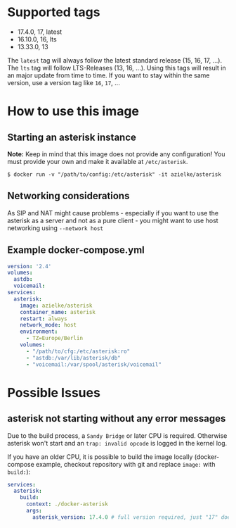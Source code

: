 # Supported tags
* 17.4.0, 17, latest
* 16.10.0, 16, lts
* 13.33.0, 13

The `latest` tag will always follow the latest standard release (15, 16, 17, ...). The `lts` tag will follow LTS-Releases (13, 16, ...). Using this tags will result in an major update from time to time. If you want to stay within the same version, use a version tag like `16`, `17`, ...

# How to use this image

## Starting an asterisk instance

**Note:** Keep in mind that this image does not provide any configuration! You must provide your own and make it available at `/etc/asterisk`.

```
$ docker run -v "/path/to/config:/etc/asterisk" -it azielke/asterisk
```

## Networking considerations

As SIP and NAT might cause problems - especially if you want to use the asterisk as a server and not as a pure client - you might want to use host networking using `--network host`

## Example docker-compose.yml

```yaml
version: '2.4'
volumes:
  astdb:
  voicemail:
services:
  asterisk:
    image: azielke/asterisk
    container_name: asterisk
    restart: always
    network_mode: host
    environment:
      - TZ=Europe/Berlin
    volumes:
      - "/path/to/cfg:/etc/asterisk:ro"
      - "astdb:/var/lib/asterisk/db"
      - "voicemail:/var/spool/asterisk/voicemail"
```

# Possible Issues

## asterisk not starting without any error messages

Due to the build process, a `Sandy Bridge` or later CPU is required. Otherwise asterisk won't start and an `trap: invalid opcode` is logged in the kernel log.

If you have an older CPU, it is possible to build the image locally (docker-compose example, checkout repository with git and replace `image:` with `build:`):

```yaml
services:
  asterisk:
    build:
      context: ./docker-asterisk
      args:
        asterisk_version: 17.4.0 # full version required, just "17" does not work.
```
